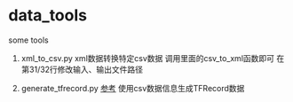 # data_tools
some tools

1. xml_to_csv.py
xml数据转换特定csv数据
调用里面的csv_to_xml函数即可
在第31/32行修改输入、输出文件路径

2. generate_tfrecord.py
[参考](https://github.com/datitran/raccoon_dataset/blob/master/generate_tfrecord.py)
使用csv数据信息生成TFRecord数据
